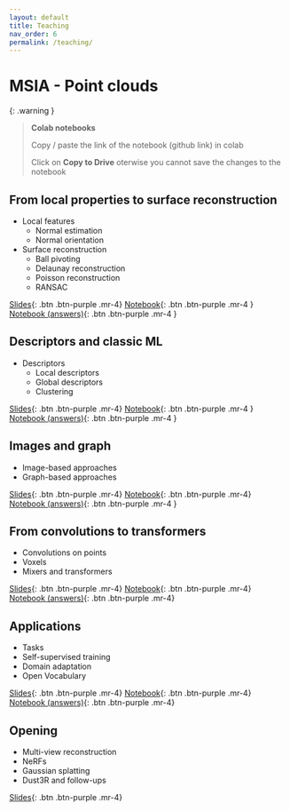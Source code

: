 ```yaml
---
layout: default
title: Teaching
nav_order: 6
permalink: /teaching/
---
```


# MSIA - Point clouds

{: .warning }
> **Colab notebooks**
> 
> Copy / paste the link of the notebook (github link) in colab
>
> Click on **Copy to Drive** oterwise you cannot save the changes to the notebook


## From local properties to surface reconstruction

* Local features
  * Normal estimation
  * Normal orientation
* Surface reconstruction
  * Ball pivoting
  * Delaunay reconstruction
  * Poisson reconstruction
  * RANSAC

[Slides](/files/course/msia_point_clouds/MSIA_Points_3_surfaces.pdf){: .btn .btn-purple .mr-4}
[Notebook](https://github.com/aboulch/MSIA_points/blob/main/03_surfaces/MSIA_Points_3_surfaces.ipynb){: .btn .btn-purple .mr-4 }
[Notebook (answers)](https://github.com/aboulch/MSIA_points/blob/main/03_surfaces/MSIA_Points_3_surfaces_answers.ipynb){: .btn .btn-purple .mr-4 }


## Descriptors and classic ML

* Descriptors
  * Local descriptors
  * Global descriptors
  * Clustering

[Slides](/files/course/msia_point_clouds/MSIA_Points_4_ML1.pdf){: .btn .btn-purple .mr-4}
[Notebook](https://github.com/aboulch/MSIA_points/blob/main/04_ml1/MSIA_Points_4_ML1.ipynb){: .btn .btn-purple .mr-4 }
[Notebook (answers)](https://github.com/aboulch/MSIA_points/blob/main/04_ml1/MSIA_Points_4_ML1_answers.ipynb){: .btn .btn-purple .mr-4 }


## Images and graph

* Image-based approaches
* Graph-based approaches

[Slides](/files/course/msia_point_clouds/MSIA_Points_5_images_graph.pdf){: .btn .btn-purple .mr-4}
[Notebook](https://github.com/aboulch/MSIA_points/blob/main/05_graph/MSIA_Points_5_Geometric_Deep_Learning.ipynb){: .btn .btn-purple .mr-4}
[Notebook (answers)](https://github.com/aboulch/MSIA_points/blob/main/05_graph/MSIA_Points_5_Geometric_Deep_Learning_answers.ipynb){: .btn .btn-purple .mr-4 }

## From convolutions to transformers

* Convolutions on points
* Voxels
* Mixers and transformers

[Slides](/files/course/msia_point_clouds/MSIA_Points_6_convolutions.pdf){: .btn .btn-purple .mr-4}
[Notebook](https://github.com/aboulch/MSIA_points/blob/main/06_conv/MSIA_Points_6_segmentation.ipynb){: .btn .btn-purple .mr-4}
[Notebook (answers)](https://github.com/aboulch/MSIA_points/blob/main/06_conv/MSIA_Points_6_segmentation_answers.ipynb){: .btn .btn-purple .mr-4}

## Applications

* Tasks
* Self-supervised training
* Domain adaptation
* Open Vocabulary

[Slides](/files/course/msia_point_clouds/MSIA_Points_7_Applications.pdf){: .btn .btn-purple .mr-4}
[Notebook](https://github.com/aboulch/MSIA_points/blob/main/07_maskclip/MSIA_Points_7_maskclip.ipynb){: .btn .btn-purple .mr-4}
[Notebook (answers)](https://github.com/aboulch/MSIA_points/blob/main/07_maskclip/MSIA_Points_7_maskclip_answers.ipynb){: .btn .btn-purple .mr-4}

## Opening
* Multi-view reconstruction
* NeRFs
* Gaussian splatting
* Dust3R and follow-ups

[Slides](/files/course/msia_point_clouds/MSIA_Points_8_Rendering_and_MultiView_novideos.pdf){: .btn .btn-purple .mr-4}
